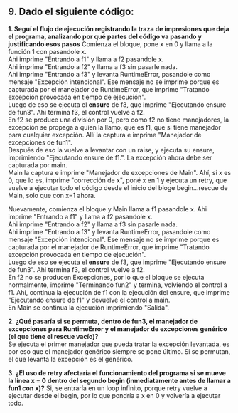 ## 9. Dado el siguiente código: ##

**1. Seguí el flujo de ejecución registrando la traza de impresiones que deja el programa, analizando por qué partes del código va pasando y justificando esos pasos**
Comienza el bloque, pone x en 0 y llama a la función 1 con pasandole x.  
Ahi imprime "Entrando a f1" y llama a f2 pasandole x.  
Ahi imprime "Entrando a f2" y llama a f3 sin pasarle nada.  
Ahi imprime "Entrando a f3" y levanta RuntimeError, pasandole como mensaje "Excepción intencional". Ese mensaje no se imprime porque es capturada por el manejador de RuntimeError, que imprime "Tratando excepción provocada en tiempo de ejecución".  
Luego de eso se ejecuta el **ensure** de f3, que imprime "Ejecutando ensure de fun3".  Ahi termina f3, el control vuelve a f2.  
En f2 se produce una división por 0, pero como f2 no tiene manejadores, la excepción se propaga a quien la llamo, que es f1, que si tiene manejador para cualquier excepción. Allí la captura e imprime "Manejador de excepciones de fun1".  
Después de eso la vuelve a levantar con un raise, y ejecuta su ensure, imprimiendo "Ejecutando ensure de f1.".  La excepción ahora debe ser capturada por main.  
Main la captura e imprime "Manejador de excepciones de Main". Ahí, si x es 0, que lo es, imprime "corrección de x", poné x en 1 y ejecuta un retry, que vuelve a ejecutar todo el código desde el inicio del bloge begin...rescue de Main, solo que con x=1 ahora.  

Nuevamente, comienza el bloque y Main llama a f1 pasandole x.
Ahi imprime "Entrando a f1" y llama a f2 pasandole x.  
Ahi imprime "Entrando a f2" y llama a f3 sin pasarle nada.  
Ahi imprime "Entrando a f3" y levanta RuntimeError, pasandole como mensaje "Excepción intencional". Ese mensaje no se imprime porque es capturada por el manejador de RuntimeError, que imprime "Tratando excepción provocada en tiempo de ejecución".  
Luego de eso se ejecuta el **ensure** de f3, que imprime "Ejecutando ensure de fun3".  Ahi termina f3, el control vuelve a f2.  
En f2 no se producen Excepciones, por lo que el bloque se ejecuta normalmente, imprime "Terminando fun2" y termina, volviendo el control a f1.
Ahí, continua la ejecución de f1 con la ejecución del ensure, que imprime "Ejecutando ensure de f1" y devuelve el control a main.  
En Main se continua la ejecución imprimiendo "Salida".

**2. ¿Qué pasaría si se permuta, dentro de fun3, el manejador de excepciones para RuntimeError y el manejador de excepciones genérico (el que tiene el rescue vacío)?**  
Se ejecuta el primer manejador que pueda tratar la excepción levantada, es por eso que el manejador genérico siempre se pone último. Si se permutan, el que levanta la excepción es el genérico.

**3. ¿El uso de retry afectaría el funcionamiento del programa si se mueve la línea x = 0 dentro del segundo begin (inmediatamente antes de llamar a fun1 con x)?**
Si, se entraría en un loop infinito, porque retry vuelve a ejecutar desde el begin, por lo que pondría a x en 0 y volvería a ejecutar todo.
